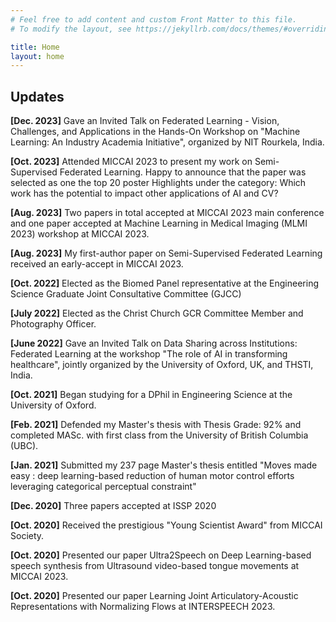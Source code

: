 ```yaml
---
# Feel free to add content and custom Front Matter to this file.
# To modify the layout, see https://jekyllrb.com/docs/themes/#overriding-theme-defaults

title: Home
layout: home
---
```

## Updates
**[Dec. 2023]** Gave an Invited Talk on Federated Learning - Vision, Challenges, and Applications in the Hands-On Workshop on "Machine Learning: An Industry Academia Initiative", organized by NIT Rourkela, India.

**[Oct. 2023]** Attended MICCAI 2023 to present my work on Semi-Supervised Federated Learning. Happy to announce that the paper was selected as one the top 20 poster Highlights under the category: Which work has the potential to impact other applications of AI and CV?

**[Aug. 2023]** Two papers in total accepted at MICCAI 2023 main conference and one paper accepted at Machine Learning in Medical Imaging (MLMI 2023) workshop at MICCAI 2023.

**[Aug. 2023]** My first-author paper on Semi-Supervised Federated Learning received an early-accept in MICCAI 2023.

**[Oct. 2022]** Elected as the Biomed Panel representative at the Engineering Science Graduate Joint Consultative Committee (GJCC)

**[July 2022]** Elected as the Christ Church GCR Committee Member and Photography Officer.

**[June 2022]** Gave an Invited Talk on Data Sharing across Institutions: Federated Learning at the workshop "The role of AI in transforming healthcare", jointly organized by the University of Oxford, UK, and THSTI, India.

**[Oct. 2021]** Began studying for a DPhil in Engineering Science at the University of Oxford.

**[Feb. 2021]** Defended my Master's thesis with Thesis Grade: 92% and completed MASc. with first class from the University of British Columbia (UBC).

**[Jan. 2021]** Submitted my 237 page Master's thesis entitled "Moves made easy : deep learning-based reduction of human motor control efforts leveraging categorical perceptual constraint"

**[Dec. 2020]** Three papers accepted at ISSP 2020

**[Oct. 2020]** Received the prestigious "Young Scientist Award" from MICCAI Society.

**[Oct. 2020]** Presented our paper Ultra2Speech on Deep Learning-based speech synthesis from Ultrasound video-based tongue movements at MICCAI 2023.

**[Oct. 2020]** Presented our paper Learning Joint Articulatory-Acoustic Representations with Normalizing Flows at INTERSPEECH 2023.
